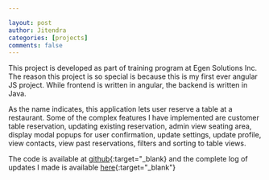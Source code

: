 ```yaml
---

layout: post
author: Jitendra
categories: [projects]
comments: false
---
```


This project is developed as part of training program at Egen Solutions Inc. The reason this project is so special is because
this is my first ever angular JS project. While frontend is written in angular, the backend is written in Java.

As the name indicates, this application lets user reserve a table at a restaurant. Some of the complex features I have
implemented are customer table reservation, updating existing reservation, admin view seating area, display modal popups for
user confirmation, update settings, update profile, view contacts, view past reservations, filters and sorting to table views.

The code is available at [github](https://github.com/jitendra8911/RestaurantReservationSystem_with_Angular){:target="_blank}
and the complete log of updates I made is available [here](https://github.com/jitendra8911/RestaurantReservationSystem_with_Angular/blob/master/Notes){:target="_blank"}